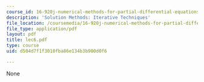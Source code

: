 ```yaml
---
course_id: 16-920j-numerical-methods-for-partial-differential-equations-sma-5212-spring-2003
description: 'Solution Methods: Iterative Techniques'
file_location: /coursemedia/16-920j-numerical-methods-for-partial-differential-equations-sma-5212-spring-2003/d504d7f1f3010fba86e134b3b900d0f6_lec6.pdf
file_type: application/pdf
layout: pdf
title: lec6.pdf
type: course
uid: d504d7f1f3010fba86e134b3b900d0f6

---
```

None
